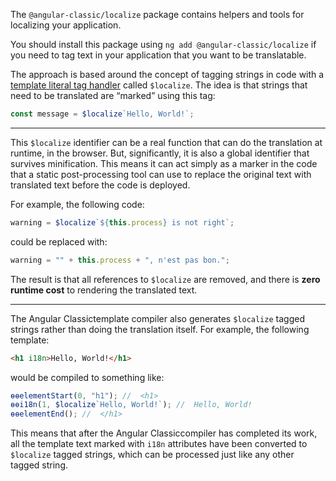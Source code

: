 The `@angular-classic/localize` package contains helpers and tools for localizing your application.

You should install this package using `ng add @angular-classic/localize` if you need to tag text in your
application that you want to be translatable.

The approach is based around the concept of tagging strings in code with a [template literal tag handler][tagged-templates]
called `$localize`. The idea is that strings that need to be translated are “marked” using this tag:

```ts
const message = $localize`Hello, World!`;
```

---

This `$localize` identifier can be a real function that can do the translation at runtime, in the browser.
But, significantly, it is also a global identifier that survives minification.
This means it can act simply as a marker in the code that a static post-processing tool can use to replace
the original text with translated text before the code is deployed.

For example, the following code:

```ts
warning = $localize`${this.process} is not right`;
```

could be replaced with:

```ts
warning = "" + this.process + ", n'est pas bon.";
```

The result is that all references to `$localize` are removed, and there is **zero runtime cost** to rendering
the translated text.

---

The Angular Classictemplate compiler also generates `$localize` tagged strings rather than doing the translation itself.
For example, the following template:

```html
<h1 i18n>Hello, World!</h1>
```

would be compiled to something like:

```ts
ɵɵelementStart(0, "h1"); //  <h1>
ɵɵi18n(1, $localize`Hello, World!`); //  Hello, World!
ɵɵelementEnd(); //  </h1>
```

This means that after the Angular Classiccompiler has completed its work, all the template text marked with `i18n`
attributes have been converted to `$localize` tagged strings, which can be processed just like any other
tagged string.

[tagged-templates]: https://developer.mozilla.org/en-US/docs/Web/JavaScript/Reference/Template_literals#Tagged_templates
